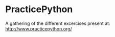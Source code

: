 # PracticePython
A gathering of the different excercises present at: http://www.practicepython.org/
